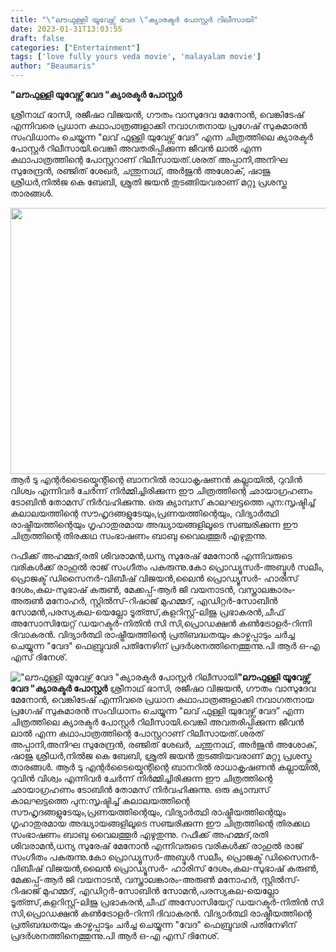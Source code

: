 ```yaml
---
title: "\"ലൗഫുള്ളി യൂവേഴ്സ് വേദ \"ക്യാരക്ടർ പോസ്റ്റർ റിലീസായി"
date: 2023-01-31T13:03:55
draft: false
categories: ["Entertainment"]
tags: ['love fully yours veda movie', 'malayalam movie']
author: "Beaumaris"
---
```


<strong>"ലൗഫുള്ളി യൂവേഴ്സ് വേദ "ക്യാരക്ടർ പോസ്റ്റർ </strong>

ശ്രീനാഥ് ഭാസി, രജീഷാ വിജയൻ, ഗൗതം വാസുദേവ മേനോൻ, വെങ്കിടേഷ് എന്നിവരെ പ്രധാന കഥാപാത്രങ്ങളാക്കി നവാഗതനായ പ്രഗേഷ് സുകുമാരൻ സംവിധാനം ചെയ്യുന്ന "ലവ് ഫുള്ളി യുവേഴ്സ് വേദ” എന്ന ചിത്രത്തിലെ ക്യാരക്ടർ പോസ്റ്റർ റിലീസായി.വെങ്കി അവതരിപ്പിക്കുന്ന ജീവൻ ലാൽ എന്ന കഥാപാത്രത്തിന്റെ പോസ്റ്ററാണ് റിലീസായത്.ശരത് അപ്പാനി,അനിഘ സുരേന്ദ്രൻ, രഞ്ജിത് ശേഖർ, ചന്തുനാഥ്, അർജുൻ അശോക്, ഷാജു ശ്രീധർ,നിൽജ കെ ബേബി, ശ്രുതി ജയൻ തുടങ്ങിയവരാണ് മറ്റു പ്രശസ്ത താരങ്ങൾ.

<img class="wp-image-381663 aligncenter" src="https://cdn.boolokam.com/articles/2023/01/ddffff-1.jpg" alt="" width="814" height="426" />ആർ ടു എന്റർടൈയ്മെന്റിന്റെ ബാനറിൽ രാധാകൃഷണൻ കല്ലായിൽ, റുവിൻ വിശ്വം എന്നിവർ ചേർന്ന് നിർമ്മിച്ചിരിക്കുന്ന ഈ ചിത്രത്തിന്റെ ഛായാഗ്രഹണം ടോബിൻ തോമസ് നിർവഹിക്കുന്നു. ഒരു ക്യാമ്പസ് കാലഘട്ടത്തെ പുന:സൃഷ്ടിച്ച് കലാലയത്തിന്റെ സൗഹൃദങ്ങളുടേയും,പ്രണയത്തിന്റെയും, വിദ്യാർത്ഥി രാഷ്ട്രീയത്തിന്റെയും ഗൃഹാതുരമായ അദ്ധ്യായങ്ങളിലൂടെ സഞ്ചരിക്കുന്ന ഈ ചിത്രത്തിന്റെ തിരക്കഥ സംഭാഷണം ബാബു വൈലത്തൂർ എഴുതുന്നു.

റഫീക്ക് അഹമ്മദ്,രതി ശിവരാമൻ,ധന്യ സുരേഷ് മേനോൻ എന്നിവരുടെ വരികൾക്ക് രാഹുൽ രാജ് സംഗീതം പകരുന്നു.കോ പ്രൊഡ്യൂസർ-അബ്ദുൾ സലീം, പ്രൊജക്ട് ഡിസൈനർ-വിബീഷ് വിജയൻ,ലൈൻ പ്രൊഡ്യൂസർ- ഹാരിസ് ദേശം,കല-സുഭാഷ് കരുൺ, മേക്കപ്പ്-ആർ ജി വയനാടൻ, വസ്ത്രാലങ്കാരം-അരുൺ മനോഹർ, സ്റ്റിൽസ്-റിഷാജ് മുഹമ്മദ്, എഡിറ്റർ-സോബിൻ സോമൻ,പരസ്യകല-യെല്ലോ ടൂത്ത്സ്,കളറിസ്റ്റ്-ലിജു പ്രഭാകരൻ,ചീഫ് അസോസിയേറ്റ് ഡയറക്ടർ-നിതിൻ സി സി,പ്രൊഡക്ഷൻ കൺട്രോളർ-റിന്നി ദിവാകരൻ. വിദ്യാർത്ഥി രാഷ്ട്രീയത്തിന്റെ പ്രതിബദ്ധതയും കാഴ്ചപ്പാടും ചർച്ച ചെയ്യുന്ന "വേദ" ഫെബ്രുവരി പതിനേഴിന് പ്രദർശനത്തിനെത്തുന്നു.പി ആർ ഒ-എ എസ് ദിനേശ്.


!["ലൗഫുള്ളി യൂവേഴ്സ് വേദ "ക്യാരക്ടർ പോസ്റ്റർ റിലീസായി](https://cdn.boolokam.com/articles/2023/01/ddffff-1.jpg)**"ലൗഫുള്ളി യൂവേഴ്സ് വേദ "ക്യാരക്ടർ പോസ്റ്റർ** ശ്രീനാഥ് ഭാസി, രജീഷാ വിജയൻ, ഗൗതം വാസുദേവ മേനോൻ, വെങ്കിടേഷ് എന്നിവരെ പ്രധാന കഥാപാത്രങ്ങളാക്കി നവാഗതനായ പ്രഗേഷ് സുകുമാരൻ സംവിധാനം ചെയ്യുന്ന "ലവ് ഫുള്ളി യുവേഴ്സ് വേദ” എന്ന ചിത്രത്തിലെ ക്യാരക്ടർ പോസ്റ്റർ റിലീസായി.വെങ്കി അവതരിപ്പിക്കുന്ന ജീവൻ ലാൽ എന്ന കഥാപാത്രത്തിന്റെ പോസ്റ്ററാണ് റിലീസായത്.ശരത് അപ്പാനി,അനിഘ സുരേന്ദ്രൻ, രഞ്ജിത് ശേഖർ, ചന്തുനാഥ്, അർജുൻ അശോക്, ഷാജു ശ്രീധർ,നിൽജ കെ ബേബി, ശ്രുതി ജയൻ തുടങ്ങിയവരാണ് മറ്റു പ്രശസ്ത താരങ്ങൾ. ആർ ടു എന്റർടൈയ്മെന്റിന്റെ ബാനറിൽ രാധാകൃഷണൻ കല്ലായിൽ, റുവിൻ വിശ്വം എന്നിവർ ചേർന്ന് നിർമ്മിച്ചിരിക്കുന്ന ഈ ചിത്രത്തിന്റെ ഛായാഗ്രഹണം ടോബിൻ തോമസ് നിർവഹിക്കുന്നു. ഒരു ക്യാമ്പസ് കാലഘട്ടത്തെ പുന:സൃഷ്ടിച്ച് കലാലയത്തിന്റെ സൗഹൃദങ്ങളുടേയും,പ്രണയത്തിന്റെയും, വിദ്യാർത്ഥി രാഷ്ട്രീയത്തിന്റെയും ഗൃഹാതുരമായ അദ്ധ്യായങ്ങളിലൂടെ സഞ്ചരിക്കുന്ന ഈ ചിത്രത്തിന്റെ തിരക്കഥ സംഭാഷണം ബാബു വൈലത്തൂർ എഴുതുന്നു. റഫീക്ക് അഹമ്മദ്,രതി ശിവരാമൻ,ധന്യ സുരേഷ് മേനോൻ എന്നിവരുടെ വരികൾക്ക് രാഹുൽ രാജ് സംഗീതം പകരുന്നു.കോ പ്രൊഡ്യൂസർ-അബ്ദുൾ സലീം, പ്രൊജക്ട് ഡിസൈനർ-വിബീഷ് വിജയൻ,ലൈൻ പ്രൊഡ്യൂസർ- ഹാരിസ് ദേശം,കല-സുഭാഷ് കരുൺ, മേക്കപ്പ്-ആർ ജി വയനാടൻ, വസ്ത്രാലങ്കാരം-അരുൺ മനോഹർ, സ്റ്റിൽസ്-റിഷാജ് മുഹമ്മദ്, എഡിറ്റർ-സോബിൻ സോമൻ,പരസ്യകല-യെല്ലോ ടൂത്ത്സ്,കളറിസ്റ്റ്-ലിജു പ്രഭാകരൻ,ചീഫ് അസോസിയേറ്റ് ഡയറക്ടർ-നിതിൻ സി സി,പ്രൊഡക്ഷൻ കൺട്രോളർ-റിന്നി ദിവാകരൻ. വിദ്യാർത്ഥി രാഷ്ട്രീയത്തിന്റെ പ്രതിബദ്ധതയും കാഴ്ചപ്പാടും ചർച്ച ചെയ്യുന്ന "വേദ" ഫെബ്രുവരി പതിനേഴിന് പ്രദർശനത്തിനെത്തുന്നു.പി ആർ ഒ-എ എസ് ദിനേശ്.
